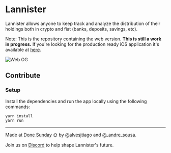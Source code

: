 # Lannister

Lannister allows anyone to keep track and analyze the distribution of their holdings both in crypto and fiat (banks, deposits, savings, etc).

Note: This is the repository containing the web version. **This is still a work in progress.** If you're looking for the production ready iOS application it's available at [here](https://github.com/lannister-capital/lannister-ios).

![Web OG](https://user-images.githubusercontent.com/407470/59517770-3541a080-8ebc-11e9-9776-2badce1a2305.jpg)

## Contribute

### Setup

Install the dependencies and run the app locally using the following commands:

```
yarn install
yarn run
```

---

Made at [Done Sunday](http://donesunday.com/) 🌞 by [@alvesjtiago](https://twitter.com/alvesjtiago) and [@\_andre_sousa](https://twitter.com/_andre_sousa).

Join us on [Discord](https://discord.gg/JpCBs2X) to help shape Lannister's future.
